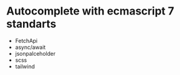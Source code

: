 # **Autocomplete with ecmascript 7 standarts**

- FetchApi
- async/await
- jsonpalceholder
- scss
- tailwind
